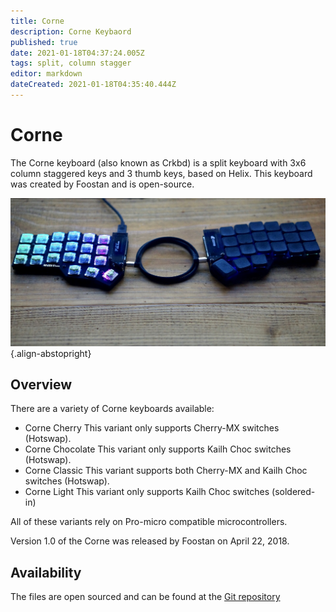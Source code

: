 ```yaml
---
title: Corne
description: Corne Keybaord
published: true
date: 2021-01-18T04:37:24.005Z
tags: split, column stagger
editor: markdown
dateCreated: 2021-01-18T04:35:40.444Z
---
```


# Corne
The Corne keyboard (also known as Crkbd) is a split keyboard with 3x6 column staggered keys and 3 thumb keys, based on Helix. This keyboard was created by Foostan and is open-source.

![corne.jpg](/corne.jpg){.align-abstopright}

## Overview
There are a variety of Corne keyboards available:
- Corne Cherry
	This variant only supports Cherry-MX switches (Hotswap).
- Corne Chocolate
	This variant only supports Kailh Choc switches (Hotswap).
- Corne Classic
	This variant supports both Cherry-MX and Kailh Choc switches (Hotswap).
- Corne Light
	This variant only supports Kailh Choc switches (soldered-in)

All of these variants rely on Pro-micro compatible microcontrollers.

Version 1.0 of the Corne was released by Foostan on April 22, 2018.

## Availability
The files are open sourced and can be found at the [Git repository](https://github.com/foostan/crkbd)